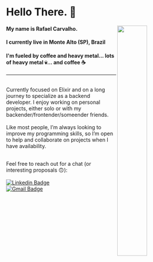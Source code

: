 # Hello There. :beers:

#### My name is Rafael Carvalho. <img align="right" src="https://i.kym-cdn.com/photos/images/original/000/476/072/9f5.gif" width="40%" style="max-width:100%;">

#### I currently live in Monte Alto (SP), Brazil  
#### I'm fueled by coffee and heavy metal... lots of heavy metal :skull:... and coffee :coffee:  
***

<br/>Currently focused on Elixir and on a long journey to specialize as a backend developer. I enjoy working on personal projects, either solo or with my backender/frontender/someender friends.  
<br/>Like most people, I’m always looking to improve my programming skills, so I’m open to help and collaborate on projects when I have availability.

<br/>Feel free to reach out for a chat (or interesting proposals :upside_down_face:):  
<br/>[![Linkedin Badge](https://img.shields.io/badge/-RafaelCarvalho-blue?style=flat-square&logo=Linkedin&logoColor=white&link=https://www.linkedin.com/in/rafael-vilas-boas-de-carvalho-61a517187/)](https://www.linkedin.com/in/rafael-vilas-boas-de-carvalho-61a517187/)
&nbsp;  
[![Gmail Badge](https://img.shields.io/badge/-az.carta@gmail.com-c14438?style=flat-square&logo=Gmail&logoColor=white&link=mailto:az.carta@gmail.com)](mailto:az.carta@gmail)
